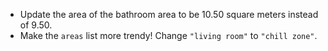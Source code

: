 + Update the area of the bathroom area to be 10.50 square meters instead of 9.50.
+ Make the `areas` list more trendy! Change `"living room"` to `"chill zone"`.